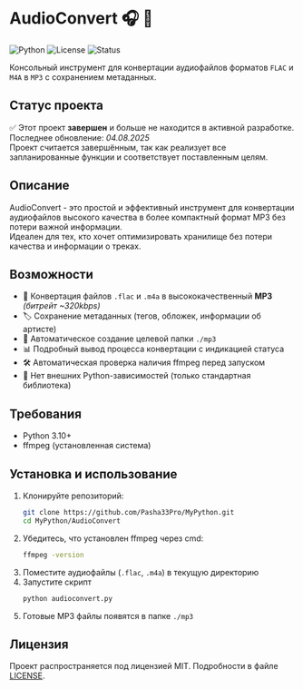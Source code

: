 # AudioConvert 🎧 🔄

![Python](https://img.shields.io/badge/Python-3.10%2B-blue?logo=python)
![License](https://img.shields.io/badge/License-MIT-green)
![Status](https://img.shields.io/badge/Status-Completed-9f9f9f)

Консольный инструмент для конвертации аудиофайлов форматов `FLAC` и `M4A` в `MP3` с сохранением метаданных.

## Статус проекта

✅ Этот проект **завершен** и больше не находится в активной разработке.  
Последнее обновление: _04.08.2025_<br>
Проект считается завершённым, так как реализует все запланированные функции и соответствует поставленным целям.

## Описание

AudioConvert - это простой и эффективный инструмент для конвертации аудиофайлов высокого качества в более компактный
формат MP3 без потери важной информации.<br>
Идеален для тех, кто хочет оптимизировать хранилище без потери качества и информации о треках.

## Возможности

- 🎵 Конвертация файлов `.flac` и `.m4a` в высококачественный **MP3** _(битрейт ~320kbps)_
- 🏷️ Сохранение метаданных (тегов, обложек, информации об артисте)
- 📁 Автоматическое создание целевой папки `./mp3`
- 📊 Подробный вывод процесса конвертации с индикацией статуса
- 🛠️ Автоматическая проверка наличия ffmpeg перед запуском
- 🚫 Нет внешних Python-зависимостей (только стандартная библиотека)

## Требования

- Python 3.10+
- ffmpeg (установленная система)

## Установка и использование

1. Клонируйте репозиторий:
   ```bash
   git clone https://github.com/Pasha33Pro/MyPython.git
   cd MyPython/AudioConvert
   ```
2. Убедитесь, что установлен ffmpeg через cmd:
    ```bash
   ffmpeg -version
   ```
3. Поместите аудиофайлы (`.flac`, `.m4a`) в текущую директорию
4. Запустите скрипт
    ```bash
   python audioconvert.py
   ```
5. Готовые MP3 файлы появятся в папке `./mp3`

## Лицензия

Проект распространяется под лицензией MIT. Подробности в файле [LICENSE](LICENSE).

